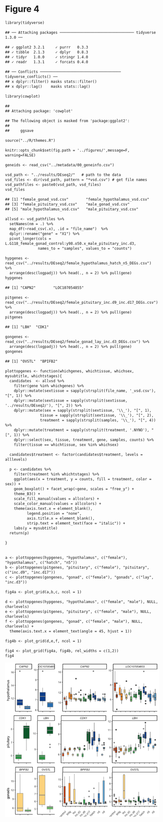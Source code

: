 Figure 4
========

    library(tidyverse)

    ## ── Attaching packages ────────────────────────────────── tidyverse 1.3.0 ──

    ## ✓ ggplot2 3.2.1     ✓ purrr   0.3.3
    ## ✓ tibble  2.1.3     ✓ dplyr   0.8.3
    ## ✓ tidyr   1.0.0     ✓ stringr 1.4.0
    ## ✓ readr   1.3.1     ✓ forcats 0.4.0

    ## ── Conflicts ───────────────────────────────────── tidyverse_conflicts() ──
    ## x dplyr::filter() masks stats::filter()
    ## x dplyr::lag()    masks stats::lag()

    library(cowplot)

    ## 
    ## Attaching package: 'cowplot'

    ## The following object is masked from 'package:ggplot2':
    ## 
    ##     ggsave

    source("../R/themes.R")

    knitr::opts_chunk$set(fig.path = '../figures/',message=F, warning=FALSE)

    geneids <- read_csv("../metadata/00_geneinfo.csv")

    vsd_path <- "../results/DEseq2/"   # path to the data
    vsd_files <- dir(vsd_path, pattern = "*vsd.csv") # get file names
    vsd_pathfiles <- paste0(vsd_path, vsd_files)
    vsd_files

    ## [1] "female_gonad_vsd.csv"        "female_hypothalamus_vsd.csv"
    ## [3] "female_pituitary_vsd.csv"    "male_gonad_vsd.csv"         
    ## [5] "male_hypothalamus_vsd.csv"   "male_pituitary_vsd.csv"

    allvsd <- vsd_pathfiles %>%
      setNames(nm = .) %>% 
      map_df(~read_csv(.x), .id = "file_name")  %>% 
      dplyr::rename("gene" = "X1") %>% 
      pivot_longer(cols = L.G118_female_gonad_control:y98.o50.x_male_pituitary_inc.d3, 
                   names_to = "samples", values_to = "counts") 

    hypgenes <- read_csv("../results/DEseq2/female_hypothalamus_hatch_n5_DEGs.csv") %>%
      arrange(desc(logpadj)) %>% head(., n = 2) %>% pull(gene)
    hypgenes

    ## [1] "CAPN2"        "LOC107054855"

    pitgenes <- read_csv("../results/DEseq2/female_pituitary_inc.d9_inc.d17_DEGs.csv") %>%
      arrange(desc(logpadj)) %>% head(., n = 2) %>% pull(gene)
    pitgenes

    ## [1] "LBH"  "CDK1"

    gongenes <- read_csv("../results/DEseq2/female_gonad_lay_inc.d3_DEGs.csv") %>%
      arrange(desc(logpadj)) %>% head(., n = 2) %>% pull(gene)
    gongenes

    ## [1] "OVSTL"  "BPIFB2"

    plottopgenes <- function(whichgenes, whichtissue, whichsex, mysubtitle, whichtstages){
      candidates  <- allvsd %>%
        filter(gene %in% whichgenes) %>%
        dplyr::mutate(sextissue = sapply(strsplit(file_name, '_vsd.csv'), "[", 1)) %>%
        dplyr::mutate(sextissue = sapply(strsplit(sextissue, '../results/DEseq2/'), "[", 2)) %>%
        dplyr::mutate(sex = sapply(strsplit(sextissue, '\\_'), "[", 1),
                    tissue = sapply(strsplit(sextissue, '\\_'), "[", 2),
                    treatment = sapply(strsplit(samples, '\\_'), "[", 4)) %>%
        dplyr::mutate(treatment = sapply(strsplit(treatment, '.NYNO'), "[", 1)) %>%
        dplyr::select(sex, tissue, treatment, gene, samples, counts) %>%
        filter(tissue == whichtissue, sex %in% whichsex) 
      
      candidates$treatment <- factor(candidates$treatment, levels = alllevels)
      
      p <- candidates %>%
        filter(treatment %in% whichtstages) %>%
        ggplot(aes(x = treatment, y = counts, fill = treatment, color = sex)) +
        geom_boxplot() + facet_wrap(~gene, scales = "free_y") + 
        theme_B3() +
        scale_fill_manual(values = allcolors) +
        scale_color_manual(values = allcolors) +
        theme(axis.text.x = element_blank(),
              legend.position = "none",
              axis.title.x = element_blank(),
              strip.text = element_text(face = "italic")) +
        labs(y = mysubtitle) 
      return(p)
      
    }


    a <- plottopgenes(hypgenes, "hypothalamus", c("female"), "hypothalamus", c("hatch", "n5")) 
    b <- plottopgenes(pitgenes, "pituitary", c("female"), "pituitary", c("inc.d9", "inc.d17")) 
    c <- plottopgenes(gongenes, "gonad", c("female"), "gonads", c("lay", "inc.d3"))

    fig4a <- plot_grid(a,b,c, ncol = 1) 

    d <- plottopgenes(hypgenes, "hypothalamus", c("female", "male"), NULL, charlevels) 
    e <- plottopgenes(pitgenes, "pituitary", c("female", "male"), NULL, charlevels) 
    f <- plottopgenes(gongenes, "gonad", c("female", "male"), NULL, charlevels) + 
      theme(axis.text.x = element_text(angle = 45, hjust = 1))

    fig4b <- plot_grid(d,e,f, ncol = 1)

    fig4 <- plot_grid(fig4a, fig4b, rel_widths = c(1,2))
    fig4

![](../figures/fig4-1.png)
